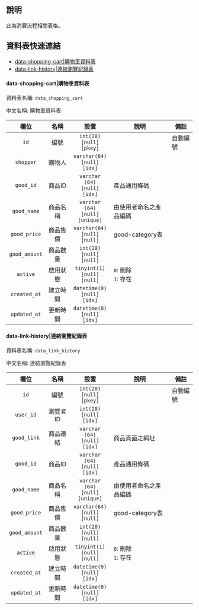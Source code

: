 ## 說明 <!-- omit in toc -->
此為消費流程相關表格。

## 資料表快速連結<!-- omit in toc -->

- [data-shopping-cart|購物車資料表](#data-shopping-cart%e8%b3%bc%e7%89%a9%e8%bb%8a%e8%b3%87%e6%96%99%e8%a1%a8)
- [data-link-history|連結瀏覽紀錄表](#data-link-history%e9%80%a3%e7%b5%90%e7%80%8f%e8%a6%bd%e7%b4%80%e9%8c%84%e8%a1%a8)

#### data-shopping-cart|購物車資料表

資料表名稱: `data_shopping_cart`

中文名稱: 購物車資料表

|     欄位      |   名稱   |                   設置                   | 說明                     | 備註     |
| :-----------: | :------: | :--------------------------------------: | ------------------------ | -------- |
|     `id`      |   編號   |    `int(20)`<br>`[null]`<br>`[pkey]`     | &nbsp;                   | 自動編號 |
|   `shopper`   |  購物人  |   `varchar(64)`<br>`[null]`<br>`[idx]`   | &nbsp;                   | &nbsp;   |
|   `good_id`   |  商品ID  |  `varchar (64)`<br>`[null]`<br>`[idx]`   | 產品通用條碼             | &nbsp;   |
|  `good_name`  | 商品名稱 | `varchar (64)`<br>`[null]`<br>`[unique]` | 由使用者命名之產品編碼   | &nbsp;   |
| `good_price`  | 商品售價 |  `varchar(64)`<br>`[null]`<br>`[null]`   | good-category表          |          |
| `good_amount` | 商品數量 |    `int(20)`<br>`[null]`<br>`[null]`     | &nbsp;                   | &nbsp;   |
|   `active`    | 啟用狀態 |   `tinyint(1)`<br>`[null]`<br>`[null]`   | `0`: 刪除 <br> `1`: 存在 | &nbsp;   |
| `created_at`  | 建立時間 |   `datetime(0)`<br>`[null]`<br>`[idx]`   | &nbsp;                   | &nbsp;   |
| `updated_at`  | 更新時間 |   `datetime(0)`<br>`[null]`<br>`[idx]`   | &nbsp;                   | &nbsp;   |

#### data-link-history|連結瀏覽紀錄表

資料表名稱: `data_link_history`

中文名稱: 連結瀏覽紀錄表

|     欄位      |   名稱   |                   設置                   | 說明                     | 備註     |
| :-----------: | :------: | :--------------------------------------: | ------------------------ | -------- |
|     `id`      |   編號   |    `int(20)`<br>`[null]`<br>`[pkey]`     | &nbsp;                   | 自動編號 |
|   `user_id`   | 瀏覽者ID |     `int(20)`<br>`[null]`<br>`[idx]`     | &nbsp;                   | &nbsp;   |
|  `good_link`  | 商品連結 |  `varchar (64)`<br>`[null]`<br>`[idx]`   | 商品頁面之網址             | &nbsp;   |
|   `good_id`   |  商品ID  |  `varchar (64)`<br>`[null]`<br>`[idx]`   | 產品通用條碼             | &nbsp;   |
|  `good_name`  | 商品名稱 | `varchar (64)`<br>`[null]`<br>`[unique]` | 由使用者命名之產品編碼   | &nbsp;   |
| `good_price`  | 商品售價 |  `varchar(64)`<br>`[null]`<br>`[null]`   | good-category表          |          |
| `good_amount` | 商品數量 |    `int(20)`<br>`[null]`<br>`[null]`     | &nbsp;                   | &nbsp;   |
|   `active`    | 啟用狀態 |   `tinyint(1)`<br>`[null]`<br>`[null]`   | `0`: 刪除 <br> `1`: 存在 | &nbsp;   |
| `created_at`  | 建立時間 |   `datetime(0)`<br>`[null]`<br>`[idx]`   | &nbsp;                   | &nbsp;   |
| `updated_at`  | 更新時間 |   `datetime(0)`<br>`[null]`<br>`[idx]`   | &nbsp;                   | &nbsp;   |
